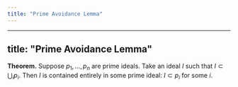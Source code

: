```yaml
---
title: "Prime Avoidance Lemma"
---
```


---
title: "Prime Avoidance Lemma"
---

**Theorem.** Suppose $p_1,\dots,p_n$ are prime ideals. Take an ideal $I$ such that $I\subset \bigcup_i p_i$. Then $I$ is contained entirely in some prime ideal: $I\subset p_i$ for some $i$.
